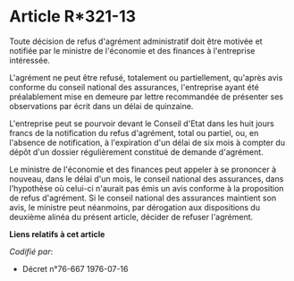 # Article R*321-13

Toute décision de refus d'agrément administratif doit être motivée et notifiée par le ministre de l'économie et des finances
à l'entreprise intéressée.

L'agrément ne peut être refusé, totalement ou partiellement, qu'après avis conforme du conseil national des assurances,
l'entreprise ayant été préalablement mise en demeure par lettre recommandée de présenter ses observations par écrit dans un
délai de quinzaine.

L'entreprise peut se pourvoir devant le Conseil d'Etat dans les huit jours francs de la notification du refus d'agrément,
total ou partiel, ou, en l'absence de notification, à l'expiration d'un délai de six mois à compter du dépôt d'un dossier
régulièrement constitué de demande d'agrément.

Le ministre de l'économie et des finances peut appeler à se prononcer à nouveau, dans le délai d'un mois, le conseil national
des assurances, dans l'hypothèse où celui-ci n'aurait pas émis un avis conforme à la proposition de refus d'agrément. Si le
conseil national des assurances maintient son avis, le ministre peut néanmoins, par dérogation aux dispositions du deuxième
alinéa du présent article, décider de refuser l'agrément.

**Liens relatifs à cet article**

_Codifié par_:

  - Décret n°76-667 1976-07-16
